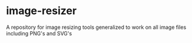 # image-resizer
A repository for image resizing tools generalized to work on all image files including PNG's and SVG's

